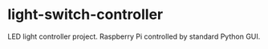 # light-switch-controller
LED light controller project. Raspberry Pi controlled by standard Python GUI.
